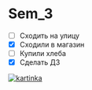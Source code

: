 # Sem_3

* [ ] Сходить на улицу
* [x] Сходили в магазин
* [ ] Купили хлеба
* [x] Сделать ДЗ

[![kartinka](https://i.ytimg.com/vi/jfKfPfyJRdk/hqdefault_live.jpg?sqp=-oaymwEcCNACELwBSFXyq4qpAw4IARUAAIhCGAFwAcABBg==&rs=AOn4CLD0rgRIyMq2Sxst3s4KbG-a3dNd3A)](https://www.youtube.com/watch?v=jfKfPfyJRdk)
